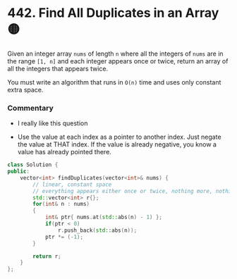 # 442. Find All Duplicates in an Array 🟡

Given an integer array ```nums``` of length ```n``` where all the integers of ```nums``` are in the range ```[1, n]``` and each integer appears once or twice, return an array of all the integers that appears twice.

You must write an algorithm that runs in ```O(n)``` time and uses only constant extra space.

### Commentary

 - I really like this question

 - Use the value at each index as a pointer to another index. Just negate the value at THAT index. If the value is already negative, you know a value has already pointed there.

```cpp
class Solution {
public:
    vector<int> findDuplicates(vector<int>& nums) {
        // linear, constant space
        // everything appears either once or twice, nothing more, nothing less
        std::vector<int> r{};
        for(int& n : nums)
        {
            int& ptr{ nums.at(std::abs(n) - 1) };
            if(ptr < 0)
                r.push_back(std::abs(n));
            ptr *= (-1);
        }

        return r;
    }
};
```